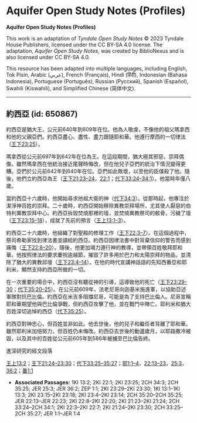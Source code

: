 # Aquifer Open Study Notes (Profiles)

**Aquifer Open Study Notes (Profiles)**

This work is an adaptation of *Tyndale Open Study Notes* © 2023 Tyndale House Publishers, licensed under the CC BY\-SA 4\.0 license. The adaptation, *Aquifer Open Study Notes*, was created by BiblioNexus and is also licensed under CC BY\-SA 4\.0\.

This resource has been adapted into multiple languages, including English, Tok Pisin, Arabic (عربي), French (Français), Hindi (हिंदी), Indonesian (Bahasa Indonesia), Portuguese (Português), Russian (Русский), Spanish (Español), Swahili (Kiswahili), and Simplified Chinese (简体中文).



--------------------------------

## 約西亞 (id: 650867)

約西亞是猶大王，公元前640年到609年在位。他為人敬虔，不像他的祖父瑪拿西和他的父親亞們。約西亞盡心、盡性、盡力跟隨耶和華。他遵行摩西的一切律法（[王下23:25](https://ref.ly/2Kgs23:25)）。

瑪拿西從公元前697年到642年在位為王。在這段期間，猶大極其邪惡，崇拜偶像。雖然瑪拿西在他統治接近尾聲時悔改，但在他兒子亞們的統治下情況變得更糟。亞們於公元前642年到640年在位。亞們如此敗壞，以至他的臣僕殺了他。隨後，他們立約西亞為王（[王下21:23–24](https://ref.ly/2Kgs21:23-2Kgs21:24)，[22:1](https://ref.ly/2Kgs22:1)；[代下33:24–34:1](https://ref.ly/2Chr33:24-2Chr34:1)）。他當時年僅八歲。

當約西亞十六歲時，他開始尋求他祖大衛的神（[代下34:3](https://ref.ly/2Chr34:3)）。從那時起，他專注於潔淨神百姓的崇拜。二十歲時，約西亞開始移除異教崇拜場所，尤其使人厭惡的伯特利異教崇拜中心。約西亞拆毀焚燒那裡的壇，並焚燒異教祭司的骸骨，污穢了壇（[王下23:15–18](https://ref.ly/2Kgs23:15-2Kgs23:18)），成就了先前的預言（[王上13:1–3](https://ref.ly/1Kgs13:1-1Kgs13:3)）。

約西亞二十六歲時，他組織了對聖殿的修理工作（[王下22:3–7](https://ref.ly/2Kgs22:3-2Kgs22:7)）。在這個過程中，祭司希勒家找到律法書並讀給約西亞。約西亞因律法書中對背棄信仰的警告而感到痛悔（[王下22:8–20](https://ref.ly/2Kgs22:8-2Kgs22:20)）。隨後，他更加竭力遵行神的教導，並帶領百姓敬拜耶和華。他按照律法的要求慶祝逾越節，摧毀了許多用於巴力和太陽崇拜的物品，並清除了猶大的異教邱壇（[王下23:4–14](https://ref.ly/2Kgs23:4-2Kgs23:14)）。在他的時代宣講神話語的先知西番亞和耶利米，顯然支持約西亞所做的一切。

在一次重要的場合中，約西亞沒有聽從神的引導，這導致他的死亡（[王下23:29–30](https://ref.ly/2Kgs23:29-2Kgs23:30)；[代下35:20–25](https://ref.ly/2Chr35:20-2Chr35:25)）。在公元前609年，法老尼哥向迦基米施進軍，以協助亞述軍隊對抗巴比倫。約西亞在米吉多阻擋尼哥，可能是為了支持巴比倫人。尼哥宣稱耶和華期望他與巴比倫爭戰，但約西亞攻擊了他，並在戰鬥中陣亡。耶利米和猶大百姓深切追悼約西亞（[代下35:25](https://ref.ly/2Chr35:25)）。

約西亞對神忠心，但百姓並非如此。他去世後，他的兒子和繼任者背離了耶和華。雖然耶利米加倍努力，但百姓仍未悔改。約西亞去世後的動盪歲月，以耶路撒冷被毀，以及其中的百姓從公元前605年到586年被擄至巴比倫告終。

進深研究的經文段落

[王上13:2](https://ref.ly/1Kgs13:2)；[王下21:24–23:30](https://ref.ly/2Kgs21:24-2Kgs23:30)；[代下33:25–35:27](https://ref.ly/2Chr33:25-2Chr35:27)；[耶1:1–4](https://ref.ly/Jer1:1-Jer1:4)，[22:13–23](https://ref.ly/Jer22:13-Jer22:23)，[25:3](https://ref.ly/Jer25:3)，[36:2](https://ref.ly/Jer36:2)；[番1:1](https://ref.ly/Zeph1:1)

* **Associated Passages:** 1KI 13:2; 2KI 22:1; 2KI 23:25; 2CH 34:3; 2CH 35:25; JER 25:3; JER 36:2; ZEP 1:1; 2KI 23:29–2KI 23:30; 1KI 13:1–1KI 13:3; 2KI 23:15–2KI 23:18; 2KI 23:4–2KI 23:14; 2CH 35:20–2CH 35:25; JER 22:13–JER 22:23; 2KI 22:8–2KI 22:20; 2KI 21:23–2KI 21:24; 2CH 33:24–2CH 34:1; 2KI 22:3–2KI 22:7; 2KI 21:24–2KI 23:30; 2CH 33:25–2CH 35:27; JER 1:1–JER 1:4

